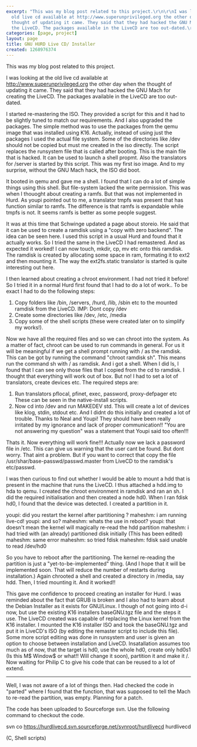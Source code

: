 ```yaml
---
excerpt: "This was my blog post related to this project.\r\n\r\nI was looking at the
  old live cd available at http://www.superunprivileged.org the other day when the
  thought of updating it came. They said that they had hacked the GNU Mach for creating
  the LiveCD. The packages available in the LiveCD are too out-dated.\r\n\r"
categories: [page, project]
layout: page
title: GNU HURD Live CD/ Installer
created: 1268976374
---
```

This was my blog post related to this project.

I was looking at the old live cd available at http://www.superunprivileged.org the other day when the thought of updating it came. They said that they had hacked the GNU Mach for creating the LiveCD. The packages available in the LiveCD are too out-dated.

I started re-mastering the ISO. They provided a script for this and it had to be slightly tuned to match our requirements. And I also upgraded the packages. The simple method was to use the packages from the qemu image that was installed using K16. Actually, instead of using just the packages I used the actual file system. Some of the directories like /dev should not be copied but must me created in the iso directly. The script replaces the runsystem file that is called after booting. This is the main file that is hacked. It can be used to launch a shell propmt. Also the translators for /server is started by this script. This was my first iso image. And to my surprise, without the GNU Mach hack, the ISO did boot.

It booted in qemu and gave me a shell. I found that I can do a lot of simple things using this shell. But file-system lacked the write permission. This was when I thouoght about creating a ramfs. But that was not implemented in Hurd. As youpi pointed out to me, a translator tmpfs was present that has function similar to ramfs. The difference is that ramfs is expandable while tmpfs is not. It seems ramfs is better as some people suggest.

It was at this time that Schwinge updated a page about storeio. He said that it can be used to create a ramdisk using a "copy with zero backend". The idea can be seen here. I used this script in a usual Hurd and found that it actually works. So I tried the same in the LiveCD I had remastered. And as expected it worked! I can now touch, mkdir, cp, mv etc onto this ramdisk. The ramdisk is created by allocating some space in ram, formating it to ext2 and then mounting it. The way the ext2fs.static translator is started is quite interesting out here.

I then learned about creating a chroot environment. I had not tried it before! So I tried it in a normal Hurd first found that I had to do a lot of work.. To be exact I had to do the following steps:

1. Copy folders like /bin, /servers, /hurd, /lib, /sbin etc to the mounted ramdisk from the LiveCD. IMP: Dont copy /dev
2. Create some directories like /dev, /etc, /media
3. Copy some of the shell scripts (these were created later on to simplify my works!).

Now we have all the required files and so we can chroot into the system. As a matter of fact, chroot can be used to run commands in general. For us it will be meaningful if we get a shell prompt running with / as the ramdisk. This can be got by running the command "chroot ramdisk sh". This means run the command sh with / as ramdisk. And i got a shell. When I did ls, I found that I can see only those files that I copied from the cd to ramdisk. I thought that everything will work out of box. But no! I had to set a lot of translators, create devices etc. The required steps are:

1. Run translators pflocal, pfinet, exec, password, proxy-defpager etc These can be seen in the native-install scripts.
2. Now cd into /dev and run MAKEDEV std. This will create a lot of devices like klog, stdin, stdout etc. And I didnt do this initially and created a lot of trouble. Thanks to Neal and Youpi! They should have been really irritated by my ignorance and lack of proper communication!! "You are not answering my question" was a statement that Youpi said too often!!!

Thats it. Now everything will work fine!!! Actually now we lack a password file in /etc. This can give us warning that the user cant be found. But dont worry. That aint a problem. But if you want to correct that copy the file /usr/shar/base-passwd/passwd.master from LiveCD to the ramdisk's etc/passwd.

I was then curious to find out whether I would be able to mount a hdd that is present in the machine that runs the LiveCD. I thus attached a hdd.img to hda to qemu. I created the chroot environment in ramdisk and ran an sh. I did the required initialisation and then created a node hd0. When I ran fdisk hd0, I found that the device was detected. I created a partition in it.

youpi: did you restart the kernel after partitioning ?
maheshm: i am running live-cd!
youpi: and so?
maheshm: whats the use in reboot?
youpi: that doesn't mean the kernel will magically re-read the hdd partition
maheshm: i had tried with (an already) partitioned disk initially (This has been edited)
maheshm: same error
maheshm: so tried fdisk
maheshm: fdisk said unable to read /dev/hd0

So you have to reboot after the partitioning. The kernel re-reading the partition is just a "yet-to-be-implemented" thing. (And I hope that it will be implemented soon. That will reduce the number of restarts during installation.) Again chrooted a shell and created a directory in /media, say hdd. Then, I tried mounting it. And it worked!!

This gave me confidence to proceed creating an installer for Hurd. I was reminded about the fact that GRUB is broken and I also had to learn about the Debian Installer as it exists for GNU/Linux. I though of not going into d-i now, but use the existing K16 installers baseGNU.tgz file and the steps it use. The LiveCD created was capable of replacing the Linux kernel from the K16 installer. I mounted the K16 installer ISO and took the baseGNU.tgz and put it in LiveCD's ISO (by editing the remaster script to include this file). Some more script editing was done in runsystem and user is given an option to choose between installation and LiveCD. Insatallation assumes too much as of now, that the target is hd0, use the whole hd0, create only hd0s1 (Is this M$ Window$ or what!! Will change it soon), partition it and make it /. Now waiting for Philip C to give his code that can be reused to a lot of extend.

---------------------------------------

Well, I was not aware of a lot of things then. Had checked the code in "parted" where I found that the function, that was supposed to tell the Mach to re-read the partition, was empty. Planning for a patch.

The code has been uploaded to Sourceforge svn. Use the following command to checkout the code.

svn co https://hurdlivecd.svn.sourceforge.net/svnroot/hurdlivecd hurdlivecd

(C, Shell scripts)
